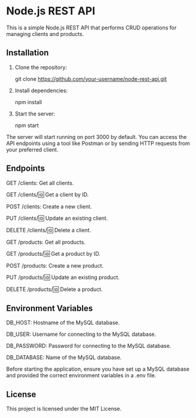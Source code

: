 # Node.js REST API

This is a simple Node.js REST API that performs CRUD operations for managing clients and products.

## Installation

1. Clone the repository:

   git clone https://github.com/your-username/node-rest-api.git

2. Install dependencies:

   npm install

3. Start the server:

   npm start

The server will start running on port 3000 by default.
You can access the API endpoints using a tool like Postman or by sending HTTP requests from your preferred client.

## Endpoints

GET /clients: Get all clients.

GET /clients/:id: Get a client by ID.

POST /clients: Create a new client.

PUT /clients/:id: Update an existing client.

DELETE /clients/:id: Delete a client.

GET /products: Get all products.

GET /products/:id: Get a product by ID.

POST /products: Create a new product.

PUT /products/:id: Update an existing product.

DELETE /products/:id: Delete a product.

## Environment Variables

DB_HOST: Hostname of the MySQL database.

DB_USER: Username for connecting to the MySQL database.

DB_PASSWORD: Password for connecting to the MySQL database.

DB_DATABASE: Name of the MySQL database.

Before starting the application, ensure you have set up a MySQL database and provided the correct environment variables in a .env file.

## License

This project is licensed under the MIT License.

